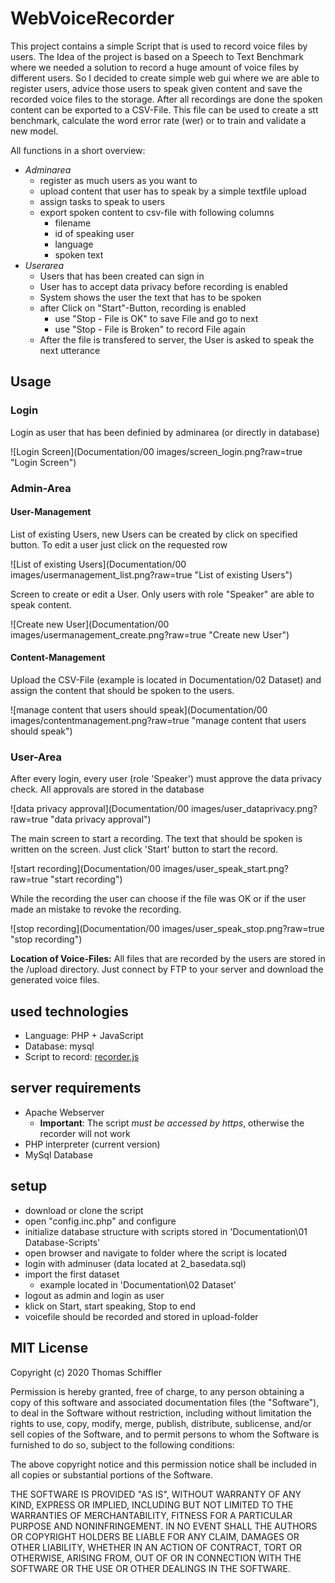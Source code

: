 # WebVoiceRecorder
This project contains a simple Script that is used to record voice files by users. The Idea of the project is based on a Speech to Text Benchmark where we needed a solution to record a huge amount of voice files by different users. So I decided to create simple web gui where we are able to register users, advice those users to speak given content and save the recorded voice files to the storage. After all recordings are done the spoken content can be exported to a CSV-File. This file can be used to create a stt benchmark, calculate the word error rate (wer) or to train and validate a new model.

All functions in a short overview:

- *Adminarea*
    - register as much users as you want to
    - upload content that user has to speak by a simple textfile upload
    - assign tasks to speak to users
    - export spoken content to csv-file with following columns
        - filename
        - id of speaking user
        - language
        - spoken text
- *Userarea*    
    - Users that has been created can sign in
    - User has to accept data privacy before recording is enabled
    - System shows the user the text that has to be spoken
    - after Click on "Start"-Button, recording is enabled
        - use "Stop - File is OK" to save File and go to next
        - use "Stop - File is Broken" to record File again
    - After the file is transfered to server, the User is asked to speak the next utterance  

## Usage

### Login
Login as user that has been definied by adminarea (or directly in database)

![Login Screen](Documentation/00 images/screen_login.png?raw=true "Login Screen")

### Admin-Area

#### User-Management
List of existing Users, new Users can be created by click on specified button. To edit a user just click on the requested row

![List of existing Users](Documentation/00 images/usermanagement_list.png?raw=true "List of existing Users")

Screen to create or edit a User. Only users with role "Speaker" are able to speak content.

![Create new User](Documentation/00 images/usermanagement_create.png?raw=true "Create new User")

#### Content-Management
Upload the CSV-File (example is located in Documentation/02 Dataset) and assign the content that should be spoken to the users.

![manage content that users should speak](Documentation/00 images/contentmanagement.png?raw=true "manage content that users should speak")

### User-Area
After every login, every user (role 'Speaker') must approve the data privacy check. All approvals are stored in the database

![data privacy approval](Documentation/00 images/user_dataprivacy.png?raw=true "data privacy approval")

The main screen to start a recording. The text that should be spoken is written on the screen. Just click 'Start' button to start the record.

![start recording](Documentation/00 images/user_speak_start.png?raw=true "start recording")

While the recording the user can choose if the file was OK or if the user made an mistake to revoke the recording.
 
![stop recording](Documentation/00 images/user_speak_stop.png?raw=true "stop recording")

**Location of Voice-Files:** All files that are recorded by the users are stored in the /upload directory. Just connect by FTP to your server and download the generated voice files.

## used technologies
- Language: PHP + JavaScript
- Database: mysql
- Script to record: [recorder.js](https://github.com/mattdiamond/Recorderjs)

## server requirements
- Apache Webserver
    - **Important**: The script _must be accessed by https_, otherwise the recorder will not work
- PHP interpreter (current version)
- MySql Database 

## setup
- download or clone the script
- open "config.inc.php" and configure
- initialize database structure with scripts stored in 'Documentation\01 Database-Scripts'
- open browser and navigate to folder where the script is located
- login with adminuser (data located at 2_basedata.sql)
- import the first dataset
  - example located in 'Documentation\02 Dataset' 
- logout as admin and login as user
- klick on Start, start speaking, Stop to end
- voicefile should be recorded and stored in upload-folder

## MIT License

Copyright (c) 2020 Thomas Schiffler

Permission is hereby granted, free of charge, to any person obtaining a copy of this software and associated documentation files (the "Software"), to deal in the Software without restriction, including without limitation the rights to use, copy, modify, merge, publish, distribute, sublicense, and/or sell copies of the Software, and to permit persons to whom the Software is furnished to do so, subject to the following conditions:

The above copyright notice and this permission notice shall be included in all copies or substantial portions of the Software.

THE SOFTWARE IS PROVIDED "AS IS", WITHOUT WARRANTY OF ANY KIND, EXPRESS OR IMPLIED, INCLUDING BUT NOT LIMITED TO THE WARRANTIES OF MERCHANTABILITY, FITNESS FOR A PARTICULAR PURPOSE AND NONINFRINGEMENT. IN NO EVENT SHALL THE AUTHORS OR COPYRIGHT HOLDERS BE LIABLE FOR ANY CLAIM, DAMAGES OR OTHER LIABILITY, WHETHER IN AN ACTION OF CONTRACT, TORT OR OTHERWISE, ARISING FROM, OUT OF OR IN CONNECTION WITH THE SOFTWARE OR THE USE OR OTHER DEALINGS IN THE SOFTWARE.
